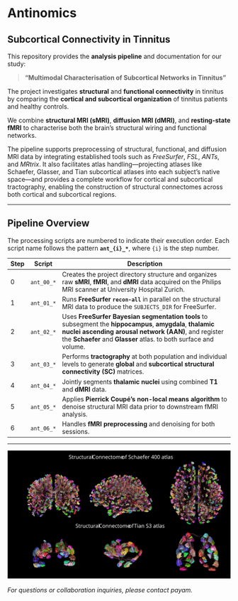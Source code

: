 # Antinomics

## Subcortical Connectivity in Tinnitus

This repository provides the **analysis pipeline** and documentation for our study:

> **“Multimodal Characterisation of Subcortical Networks in Tinnitus”**

The project investigates **structural** and **functional connectivity** in tinnitus by comparing the **cortical and subcortical organization** of tinnitus patients and healthy controls.

We combine **structural MRI (sMRI)**, **diffusion MRI (dMRI)**, and **resting-state fMRI** to characterise both the brain’s structural wiring and functional networks.

The pipeline supports preprocessing of structural, functional, and diffusion MRI data by integrating established tools such as *FreeSurfer*, *FSL*, *ANTs*, and *MRtrix*. It also facilitates atlas handling—projecting atlases like Schaefer, Glasser, and Tian subcortical atlases into each subject’s native space—and provides a complete workflow for cortical and subcortical tractography, enabling the construction of structural connectomes across both cortical and subcortical regions.

---

## Pipeline Overview

The processing scripts are numbered to indicate their execution order. Each script name follows the pattern **`ant_{i}_*`**, where `{i}` is the step number.

| Step | Script      | Description |
|------|------------|------------|
| 0    | `ant_00_*` | Creates the project directory structure and organizes raw **sMRI**, **fMRI**, and **dMRI** data acquired on the Philips MRI scanner at University Hospital Zurich. |
| 1    | `ant_01_*` | Runs **FreeSurfer `recon-all`** in parallel on the structural MRI data to produce the `SUBJECTS_DIR` for FreeSurfer. |
| 2    | `ant_02_*` | Uses **FreeSurfer Bayesian segmentation tools** to subsegment the **hippocampus**, **amygdala**, **thalamic nuclei** **ascending arousal network (AAN)**, and register the **Schaefer** and **Glasser** atlas. to both surface and volume. |
| 3    | `ant_03_*` | Performs **tractography** at both population and individual levels to generate **global** and **subcortical structural connectivity (SC)** matrices. |
| 4    | `ant_04_*` | Jointly segments **thalamic nuclei** using combined **T1** and **dMRI** data. |
| 5    | `ant_05_*` | Applies **Pierrick Coupé’s non-local means algorithm** to denoise structural MRI data prior to downstream fMRI analysis. |
| 6    | `ant_06_*` | Handles **fMRI preprocessing** and denoising for both sessions. |

---

<p align="center">
  <img src="images/picture_1.svg" alt="Pipeline illustration" width="800">
</p>

*For questions or collaboration inquiries, please contact payam.*
